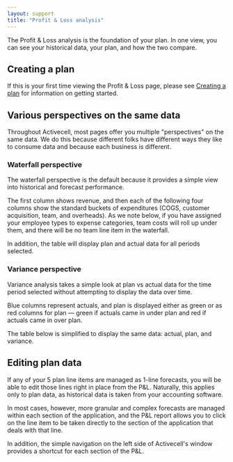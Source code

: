 ```yaml
---
layout: support
title: "Profit & Loss analysis"
---
```


The Profit & Loss analysis is the foundation of your plan. In one view, you can see your historical data, your plan, and how the two compare.

## Creating a plan

If this is your first time viewing the Profit & Loss page, please see [Creating a plan]() for information on getting started.

## Various perspectives on the same data

Throughout Activecell, most pages offer you multiple "perspectives" on the same data. We do this because different folks have different ways they like to consume data and because each business is different.

### Waterfall perspective

The waterfall perspective is the default because it provides a simple view into historical and forecast performance.

<!-- screenshot -->

The first column shows revenue, and then each of the following four columns show the standard buckets of expenditures (COGS, customer acquisition, team, and overheads). As we note below, if you have assigned your employee types to expense categories, team costs will roll up under them, and there will be no team line item in the waterfall.

In addition, the table will display plan and actual data for all periods selected.

<!-- ### Bullets perspective

The bullet chart is a tricky one, but once you are accustomed to the data it displays, it can be a powerful view into your data. -->

### Variance perspective

Variance analysis takes a simple look at plan vs actual data for the time period selected without attempting to display the data over time.

<!-- screenshot -->

Blue columns represent actuals, and plan is displayed either as green or as red columns for plan — green if actuals came in under plan and red if actuals came in over plan.

The table below is simplified to display the same data: actual, plan, and variance.

<!-- ### Team vs Non-team perspective -->

## Editing plan data

If any of your 5 plan line items are managed as 1-line forecasts, you will be able to edit those lines right in place from the P&L. Naturally, this applies only to plan data, as historical data is taken from your accounting software.

In most cases, however, more granular and complex forecasts are managed within each section of the application, and the P&L report allows you to click on the line item to be taken directly to the section of the application that deals with that line.

<!-- screenshot -->

In addition, the simple navigation on the left side of Activecell's window provides a shortcut for each section of the P&L.

<!-- screenshot -->